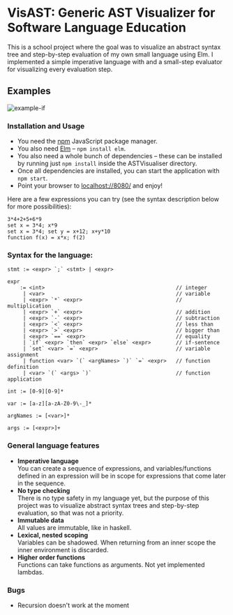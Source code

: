 # VisAST: Generic AST Visualizer for Software Language Education

This is a school project where the goal was to visualize an abstract syntax tree and step-by-step evaluation of my own small language using Elm. I implemented a simple imperative language with and a small-step evaluator for visualizing every evaluation step. 

## Examples
![example-if](https://github.com/aaalvik/simplelanguage/src/static/screenshots/example-if.png)

### Installation and Usage

* You need the [npm](https://www.npmjs.com/) JavaScript package manager.
* You also need [Elm](http://elm-lang.org/) – `npm install elm`.
* You also need a whole bunch of dependencies – these can be installed by running just `npm install` inside the ASTVisualiser directory.
* Once all dependencies are installed, you can start the application with `npm start`.
* Point your browser to [localhost://8080/](localhost://8080) and enjoy!

Here are a few expressions you can try (see the syntax description below for more possibilities):
```
3*4+2+5+6*9
set x = 3*4; x*9
set x = 3*4; set y = x+12; x+y*10
function f(x) = x*x; f(2)
```

### Syntax for the language: 
```
stmt := <expr> `;` <stmt> | <expr>

expr 
    := <int>                                          // integer
     | <var>                                          // variable
     | <expr> `*` <expr>                              // multiplication
     | <expr> `+` <expr>                              // addition
     | <expr> `-` <expr>                              // subtraction
     | <expr> `<` <expr>                              // less than
     | <expr> `>` <expr>                              // bigger than
     | <expr> `==` <expr>                             // equality
     | `if` <expr> `then` <expr> `else` <expr>        // if-sentence
     | `set` <var> `=` <expr>                         // variable assignment
     | function <var> `(` <argNames> `)` `=` <expr>   // function definition
     | <var> `(` <args> `)`                           // function application

int := [0-9][0-9]*

var := [a-z][a-zA-Z0-9\-_]*

argNames := [<var>]*

args := [<expr>]+
```

### General language features

* **Imperative language**<br/>
  You can create a sequence of expressions, and variables/functions defined in an expression will be in scope for expressions that come later in the sequence. 
* **No type checking**<br/>
  There is no type safety in my language yet, but the purpose of this project was to visualize abstract syntax trees and step-by-step evaluation, so that was not a priority.
* **Immutable data**<br/>
  All values are immutable, like in haskell. 
* **Lexical, nested scoping**<br/>
  Variables can be shadowed. When returning from an inner scope the inner environment is discarded. 
* **Higher order functions**<br/>
  Functions can take functions as arguments. Not yet implemented lambdas. 

### Bugs

* Recursion doesn't work at the moment
